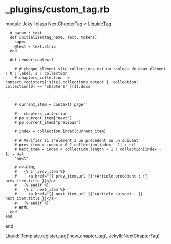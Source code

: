 # _plugins/custom_tag.rb
module Jekyll
    class NextChapterTag < Liquid::Tag

      # param : text
      def initialize(tag_name, text, tokens)
        super
        @text = text.strip
      end
  
      def render(context)

        # # chaque élément site.collections est un tableau de deux élément : 0 : label, 1 : collection
        # chapters_collection  = context.registers[:site].collections.detect { |collection| collection[0] == "chapters" }[1].docs


       
        # current_item = context['page']
  
        #   chapters_collection
        # pp current_item["next"]
        # pp current_item["previous"]

        # index = collection.index(current_item)
  
        # # Vérifier si l'élément a un précédent ou un suivant
        # prev_item = index > 0 ? collection[index - 1] : nil
        # next_item = index < collection.length - 1 ? collection[index + 1] : nil
        "next"
  
        # <<-HTML
        #   {% if prev_item %}
        #     <a href="{{ prev_item.url }}">Article précédent : {{ prev_item.title }}</a>
        #   {% endif %}
        #   {% if next_item %}
        #     <a href="{{ next_item.url }}">Article suivant : {{ next_item.title }}</a>
        #   {% endif %}
        # HTML
      end
    end
  end
  
  Liquid::Template.register_tag('new_chapter_tag', Jekyll::NextChapterTag)